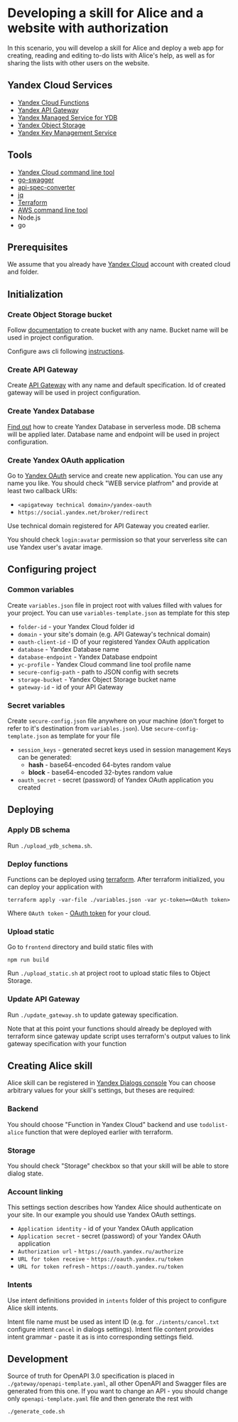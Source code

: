 # Developing a skill for Alice and a website with authorization

In this scenario, you will develop a skill for Alice and deploy a web app for creating, reading and editing to-do lists with Alice's help, as well as for sharing the lists with other users on the website.

## Yandex Cloud Services

* [Yandex Cloud Functions](https://yandex.cloud/ru/docs/functions/)
* [Yandex API Gateway](https://yandex.cloud/ru/docs/api-gateway/)
* [Yandex Managed Service for YDB](https://yandex.cloud/ru/docs/ydb/)
* [Yandex Object Storage](https://yandex.cloud/ru/docs/storage/)
* [Yandex Key Management Service](https://yandex.cloud/ru/docs/kms/)

## Tools

* [Yandex Cloud command line tool](https://cloud.yandex.ru/docs/cli/)
* [go-swagger](https://goswagger.io/install.html)
* [api-spec-converter](https://www.npmjs.com/package/api-spec-converter)
* [jq](https://stedolan.github.io/jq/)
* [Terraform](http://terraform.io)
* [AWS command line tool](https://aws.amazon.com/ru/cli/)
* Node.js
* go

## Prerequisites

We assume that you already have [Yandex Cloud](https://console.cloud.yandex.ru) account with created cloud and folder.

## Initialization

### Create Object Storage bucket

Follow [documentation](https://cloud.yandex.ru/docs/storage/quickstart) to create bucket with any name. Bucket name will be used in project configuration.

Configure aws cli following [instructions](https://cloud.yandex.ru/docs/storage/tools/aws-cli).

### Create API Gateway

Create [API Gateway](https://cloud.yandex.ru/docs/api-gateway/) with any name and default specification. Id of created gateway will be used in project configuration.

### Create Yandex Database 

[Find out](https://cloud.yandex.ru/docs/ydb/) how to create Yandex Database in serverless mode. DB schema will be applied later. Database name and endpoint will be used in project configuration.

### Create Yandex OAuth application

Go to [Yandex OAuth](http://oauth.yandex.ru) service and create new application.
You can use any name you like.
You should check "WEB service platfrom" and provide at least two callback URIs:
* `<apigateway technical domain>/yandex-oauth`
* `https://social.yandex.net/broker/redirect`

Use technical domain registered for API Gateway you created earlier.

You should check `login:avatar` permission so that your serverless site can use Yandex user's avatar image.
  
## Configuring project

### Common variables

Create `variables.json` file in project root with values filled with values for your project. You can use `variables-template.json` as template for this step

* `folder-id` - your Yandex Cloud folder id
* `domain` - your site's domain (e.g. API Gateway's technical domain)
* `oauth-client-id` - ID of your registered Yandex OAuth application
* `database` - Yandex Database name
* `database-endpoint` - Yandex Database endpoint
* `yc-profile` - Yandex Cloud command line tool profile name
* `secure-config-path` - path to JSON config with secrets
* `storage-bucket` - Yandex Object Storage bucket name
* `gateway-id` - id of your API Gateway

### Secret variables
Create `secure-config.json` file anywhere on your machine (don't forget to refer to it's destination from `variables.json`). Use `secure-config-template.json` as template for your file

* `session_keys` - generated secret keys used in session management
Keys can be generated:
  * **hash** - base64-encoded 64-bytes random value
  * **block** - base64-encoded 32-bytes random value
* `oauth_secret` - secret (password) of Yandex OAuth application you created

## Deploying

### Apply DB schema

Run `./upload_ydb_schema.sh`.

### Deploy functions

Functions can be deployed using [terraform](http://terraform.io). After terraform initialized, you can deploy your application with

`terraform apply -var-file ./variables.json -var yc-token=<OAuth token>`

Where `OAuth token` - [OAuth token](https://cloud.yandex.ru/docs/iam/concepts/authorization/oauth-token) for your cloud.

### Upload static

Go to `frontend` directory and build static files with

`npm run build`

Run `./upload_static.sh` at project root to upload static files to Object Storage.

### Update API Gateway

Run `./update_gateway.sh` to update gateway specification.

Note that at this point your functions should already be deployed with terraform since gateway update script uses terraform's output values to link gateway specification with your function

## Creating Alice skill

Alice skill can be registered in [Yandex Dialogs console](https://dialogs.yandex.ru)
You can choose arbitrary values for your skill's settings, but theses are required:

### Backend

You should choose "Function in Yandex Cloud" backend and use `todolist-alice` function that were deployed earlier with terraform.

### Storage

You should check "Storage" checkbox so that your skill will be able to store dialog state.

### Account linking

This settings section describes how Yandex Alice should authenticate on your site. In our example you should use Yandex OAuth settings.

* `Application identity` - id of your Yandex OAuth application
* `Application secret` - secret (password) of your Yandex OAuth application
* `Authorization url` - `https://oauth.yandex.ru/authorize`
* `URL for token receive` - `https://oauth.yandex.ru/token`
* `URL for token refresh` - `https://oauth.yandex.ru/token`

### Intents

Use intent definitions provided in `intents` folder of this project to configure Alice skill intents.

Intent file name must be used as intent ID (e.g. for `./intents/cancel.txt` configure intent `cancel` in dialogs settings).
Intent file content provides intent grammar - paste it as is into corresponding settings field.

## Development

Source of truth for OpenAPI 3.0 specification is placed in `./gateway/openapi-template.yaml`, all other OpenAPI and Swagger files are generated from this one. If you want to change an API - you should change only `openapi-template.yaml` file and then generate the rest with

`./generate_code.sh`
